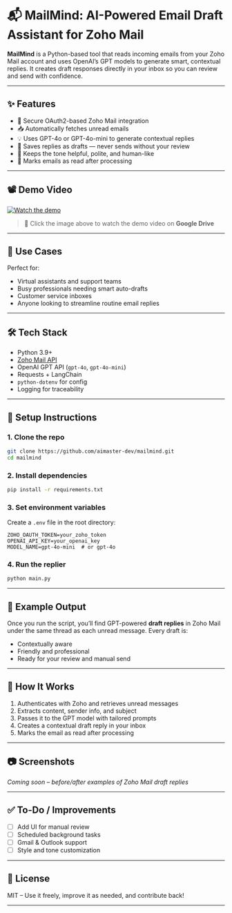 # 📬 MailMind: AI-Powered Email Draft Assistant for Zoho Mail

**MailMind** is a Python-based tool that reads incoming emails from your Zoho Mail account and uses OpenAI’s GPT models to generate smart, contextual replies. It creates draft responses directly in your inbox so you can review and send with confidence.

---

## ✨ Features

* 🔐 Secure OAuth2-based Zoho Mail integration
* 📥 Automatically fetches unread emails
* 💡 Uses GPT-4o or GPT-4o-mini to generate contextual replies
* 📝 Saves replies as drafts — never sends without your review
* 🧠 Keeps the tone helpful, polite, and human-like
* 🔄 Marks emails as read after processing

---

## 📽️ Demo Video

[![Watch the demo](https://user-images.githubusercontent.com/122913805/276920425-1a7e6483-9a83-4930-80d5-9df1cf42c97e.png)](https://drive.google.com/file/d/1Q9-GtvmsatePwTXJL5ZsC1HopcrYq3zy/view?usp=sharing)

> 🔗 Click the image above to watch the demo video on **Google Drive**

---

## 📌 Use Cases

Perfect for:

* Virtual assistants and support teams
* Busy professionals needing smart auto-drafts
* Customer service inboxes
* Anyone looking to streamline routine email replies

---

## 🛠️ Tech Stack

* Python 3.9+
* [Zoho Mail API](https://www.zoho.com/mail/help/api/)
* OpenAI GPT API (`gpt-4o`, `gpt-4o-mini`)
* Requests + LangChain
* `python-dotenv` for config
* Logging for traceability

---

## 🚀 Setup Instructions

### 1. Clone the repo

```bash
git clone https://github.com/aimaster-dev/mailmind.git
cd mailmind
```

### 2. Install dependencies

```bash
pip install -r requirements.txt
```

### 3. Set environment variables

Create a `.env` file in the root directory:

```env
ZOHO_OAUTH_TOKEN=your_zoho_token
OPENAI_API_KEY=your_openai_key
MODEL_NAME=gpt-4o-mini  # or gpt-4o
```

### 4. Run the replier

```bash
python main.py
```

---

## 🧪 Example Output

Once you run the script, you’ll find GPT-powered **draft replies** in Zoho Mail under the same thread as each unread message. Every draft is:

* Contextually aware
* Friendly and professional
* Ready for your review and manual send

---

## 🤖 How It Works

1. Authenticates with Zoho and retrieves unread messages
2. Extracts content, sender info, and subject
3. Passes it to the GPT model with tailored prompts
4. Creates a contextual draft reply in your inbox
5. Marks the email as read after processing

---

## 📷 Screenshots

*Coming soon – before/after examples of Zoho Mail draft replies*

---

## ✅ To-Do / Improvements

* [ ] Add UI for manual review
* [ ] Scheduled background tasks
* [ ] Gmail & Outlook support
* [ ] Style and tone customization

---

## 🧠 License

MIT – Use it freely, improve it as needed, and contribute back!

---
